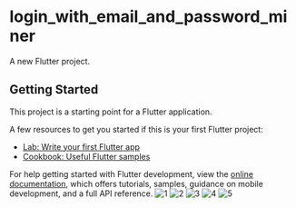# login_with_email_and_password_miner

A new Flutter project.

## Getting Started

This project is a starting point for a Flutter application.

A few resources to get you started if this is your first Flutter project:

- [Lab: Write your first Flutter app](https://docs.flutter.dev/get-started/codelab)
- [Cookbook: Useful Flutter samples](https://docs.flutter.dev/cookbook)

For help getting started with Flutter development, view the
[online documentation](https://docs.flutter.dev/), which offers tutorials,
samples, guidance on mobile development, and a full API reference.
![1](https://user-images.githubusercontent.com/111499619/201977691-c82e18ab-7c7e-40d9-b680-fe1f29d51a0f.png)
![2](https://user-images.githubusercontent.com/111499619/201977764-b33fdc29-ec06-4332-adb7-35bbeb04dd28.png)
![3](https://user-images.githubusercontent.com/111499619/201977823-d9d23eeb-fba8-4434-8100-17c7dafbac71.png)
![4](https://user-images.githubusercontent.com/111499619/201977853-c2668efa-02a5-49ee-aade-be8bff5c5660.png)
![5](https://user-images.githubusercontent.com/111499619/201977953-3a1777ae-817b-4c75-a91d-93c684a1a849.png)
